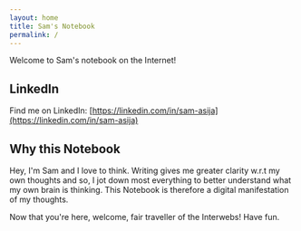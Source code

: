 ```yaml
---
layout: home
title: Sam's Notebook
permalink: /
---
```


Welcome to Sam's notebook on the Internet!

## LinkedIn

Find me on LinkedIn: [https://linkedin.com/in/sam-asija](https://linkedin.com/in/sam-asija)

## Why this Notebook

Hey, I'm Sam and I love to think. Writing gives me greater clarity w.r.t my own thoughts and
so, I jot down most everything to better understand what my own brain is thinking.
This Notebook is therefore a digital manifestation of my thoughts. 

Now that you're here, welcome, fair traveller of the Interwebs! Have fun.
